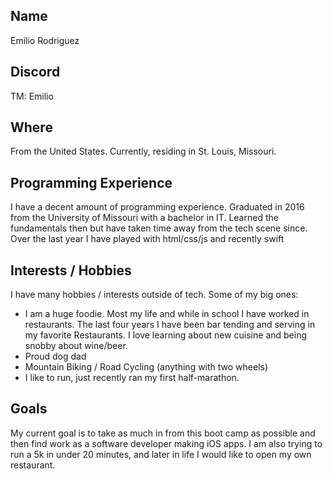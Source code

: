 
## Name
Emilio Rodriguez

## Discord
TM: Emilio

## Where
From the United States.  Currently, residing in St. Louis, Missouri.

## Programming Experience
I have a decent amount of programming experience.  Graduated in 2016 from 
the University of Missouri with a bachelor in IT. Learned the fundamentals 
then but have taken time away from the tech scene since.
Over the last year I have played with html/css/js and recently swift

## Interests / Hobbies
I have many hobbies / interests outside of tech.  Some of my big ones:  
* I am a huge foodie.  Most my life and while in school I have worked in restaurants. The last four years I have been bar
tending and serving in my favorite Restaurants. I love learning about new cuisine and being snobby about wine/beer.
* Proud dog dad
* Mountain Biking / Road Cycling (anything with two wheels)
* I like to run, just recently ran my first half-marathon.

## Goals
My current goal is to take as much in from this boot camp as possible and then find work as a software developer making iOS apps.
I am also trying to run a 5k in under 20 minutes, and later in life I would like to open my own restaurant.







